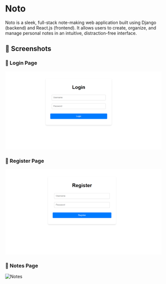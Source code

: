 # Noto
Noto is a sleek, full-stack note-making web application built using Django (backend) and React.js (frontend). It allows users to create, organize, and manage personal notes in an intuitive, distraction-free interface. 

## 📸 Screenshots

### 🔐 Login Page
![image alt](https://github.com/Rohitkumar367/Noto/blob/a89362d8a05f9367cc6ef74d0cf763594101b464/login.png)

### 📝 Register Page
![Register alt](https://github.com/Rohitkumar367/Noto/blob/f8238d919bed4cd9e5e43924321ab32a4363aadf/register.png)

### 📒 Notes Page
![Notes](src/assets/notes.png)

